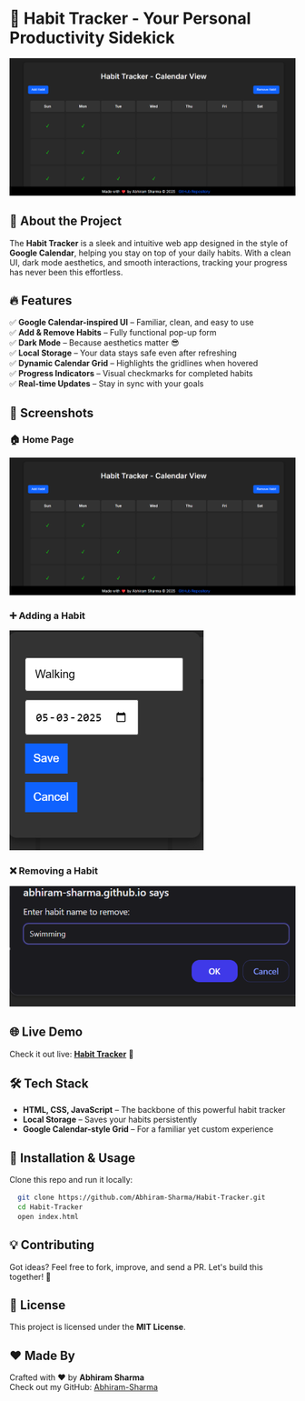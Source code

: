 # 🚀 Habit Tracker - Your Personal Productivity Sidekick

![Habit Tracker](https://github.com/Abhiram-Sharma/Habit-Tracker/blob/main/Home.png?raw=true)

## 🌟 About the Project
The **Habit Tracker** is a sleek and intuitive web app designed in the style of **Google Calendar**, helping you stay on top of your daily habits. With a clean UI, dark mode aesthetics, and smooth interactions, tracking your progress has never been this effortless.

## 🔥 Features
✅ **Google Calendar-inspired UI** – Familiar, clean, and easy to use  
✅ **Add & Remove Habits** – Fully functional pop-up form  
✅ **Dark Mode** – Because aesthetics matter 😎  
✅ **Local Storage** – Your data stays safe even after refreshing  
✅ **Dynamic Calendar Grid** – Highlights the gridlines when hovered  
✅ **Progress Indicators** – Visual checkmarks for completed habits  
✅ **Real-time Updates** – Stay in sync with your goals  

## 📸 Screenshots
### 🏠 Home Page
![Home](https://github.com/Abhiram-Sharma/Habit-Tracker/blob/main/Home.png?raw=true)

### ➕ Adding a Habit
![Add Habit](https://github.com/Abhiram-Sharma/Habit-Tracker/blob/main/Add.png?raw=true)

### ❌ Removing a Habit
![Remove Habit](https://github.com/Abhiram-Sharma/Habit-Tracker/blob/main/remove.png?raw=true)

## 🌐 Live Demo
Check it out live: **[Habit Tracker](https://abhiram-sharma.github.io/Habit-Tracker/)** 🚀

## 🛠️ Tech Stack
- **HTML, CSS, JavaScript** – The backbone of this powerful habit tracker  
- **Local Storage** – Saves your habits persistently  
- **Google Calendar-style Grid** – For a familiar yet custom experience  

## 🚀 Installation & Usage
Clone this repo and run it locally:
```bash
  git clone https://github.com/Abhiram-Sharma/Habit-Tracker.git
  cd Habit-Tracker
  open index.html
```

## 💡 Contributing
Got ideas? Feel free to fork, improve, and send a PR. Let's build this together! 🚀

## 📜 License
This project is licensed under the **MIT License**.

## ❤️ Made By
Crafted with ❤️ by **Abhiram Sharma**  
Check out my GitHub: [Abhiram-Sharma](https://github.com/Abhiram-Sharma/Habit-Tracker)


